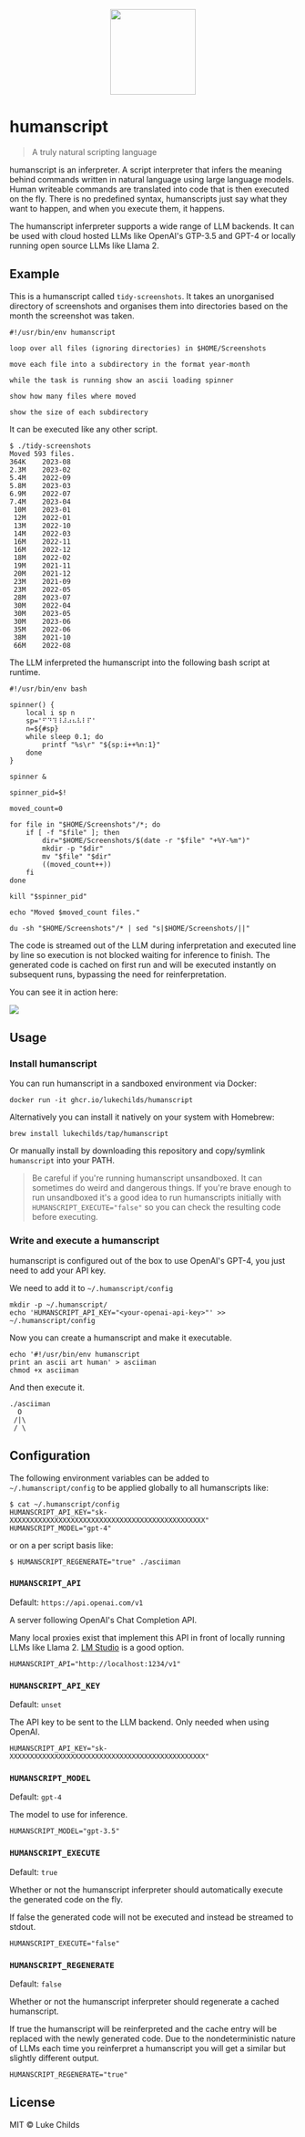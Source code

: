 <p align="center">
  <img src="logo.webp" height="150" />
</p>

# humanscript

> A truly natural scripting language

humanscript is an inferpreter. A script interpreter that infers the meaning behind commands written in natural language using large language models. Human writeable commands are translated into code that is then executed on the fly. There is no predefined syntax, humanscripts just say what they want to happen, and when you execute them, it happens.

The humanscript inferpreter supports a wide range of LLM backends. It can be used with cloud hosted LLMs like OpenAI's GTP-3.5 and GPT-4 or locally running open source LLMs like Llama 2.

## Example

This is a humanscript called `tidy-screenshots`. It takes an unorganised directory of screenshots and organises them into directories based on the month the screenshot was taken.

```shell
#!/usr/bin/env humanscript

loop over all files (ignoring directories) in $HOME/Screenshots

move each file into a subdirectory in the format year-month

while the task is running show an ascii loading spinner

show how many files where moved

show the size of each subdirectory
```

It can be executed like any other script.

```shell
$ ./tidy-screenshots
Moved 593 files.
364K    2023-08
2.3M    2023-02
5.4M    2022-09
5.8M    2023-03
6.9M    2022-07
7.4M    2023-04
 10M    2023-01
 12M    2022-01
 13M    2022-10
 14M    2022-03
 16M    2022-11
 16M    2022-12
 18M    2022-02
 19M    2021-11
 20M    2021-12
 23M    2021-09
 23M    2022-05
 28M    2023-07
 30M    2022-04
 30M    2023-05
 30M    2023-06
 35M    2022-06
 38M    2021-10
 66M    2022-08
```

The LLM inferpreted the humanscript into the following bash script at runtime.

```shell
#!/usr/bin/env bash

spinner() {
    local i sp n
    sp='⠋⠙⠹⠸⠼⠴⠦⠧⠇⠏'
    n=${#sp}
    while sleep 0.1; do
        printf "%s\r" "${sp:i++%n:1}"
    done
}

spinner &

spinner_pid=$!

moved_count=0

for file in "$HOME/Screenshots"/*; do
    if [ -f "$file" ]; then
        dir="$HOME/Screenshots/$(date -r "$file" "+%Y-%m")"
        mkdir -p "$dir"
        mv "$file" "$dir"
        ((moved_count++))
    fi
done

kill "$spinner_pid"

echo "Moved $moved_count files."

du -sh "$HOME/Screenshots"/* | sed "s|$HOME/Screenshots/||"
```

The code is streamed out of the LLM during inferpretation and executed line by line so execution is not blocked waiting for inference to finish. The generated code is cached on first run and will be executed instantly on subsequent runs, bypassing the need for reinferpretation.

You can see it in action here:

![](demo.svg)

## Usage

### Install humanscript

You can run humanscript in a sandboxed environment via Docker:

```shell
docker run -it ghcr.io/lukechilds/humanscript
```

Alternatively you can install it natively on your system with Homebrew:

```shell
brew install lukechilds/tap/humanscript
```

Or manually install by downloading this repository and copy/symlink `humanscript` into your PATH.

> Be careful if you're running humanscript unsandboxed. It can sometimes do weird and dangerous things. If you're brave enough to run unsandboxed it's a good idea to run humanscripts initially with `HUMANSCRIPT_EXECUTE="false"` so you can check the resulting code before executing.

### Write and execute a humanscript

humanscript is configured out of the box to use OpenAI's GPT-4, you just need to add your API key.

We need to add it to `~/.humanscript/config`

```shell
mkdir -p ~/.humanscript/
echo 'HUMANSCRIPT_API_KEY="<your-openai-api-key>"' >> ~/.humanscript/config
```

Now you can create a humanscript and make it executable.

```shell
echo '#!/usr/bin/env humanscript
print an ascii art human' > asciiman
chmod +x asciiman
```

And then execute it.

```shell
./asciiman
  O
 /|\
 / \
```

## Configuration

The following environment variables can be added to `~/.humanscript/config` to be applied globally to all humanscripts like:

```shell
$ cat ~/.humanscript/config
HUMANSCRIPT_API_KEY="sk-XXXXXXXXXXXXXXXXXXXXXXXXXXXXXXXXXXXXXXXXXXXXXXXX"
HUMANSCRIPT_MODEL="gpt-4"
```

or on a per script basis like:

```shell
$ HUMANSCRIPT_REGENERATE="true" ./asciiman
```

### `HUMANSCRIPT_API`

Default: `https://api.openai.com/v1`

A server following OpenAI's Chat Completion API.

Many local proxies exist that implement this API in front of locally running LLMs like Llama 2. [LM Studio](https://lmstudio.ai/) is a good option.

```shell
HUMANSCRIPT_API="http://localhost:1234/v1"
```

### `HUMANSCRIPT_API_KEY`

Default: `unset`

The API key to be sent to the LLM backend. Only needed when using OpenAI.

```shell
HUMANSCRIPT_API_KEY="sk-XXXXXXXXXXXXXXXXXXXXXXXXXXXXXXXXXXXXXXXXXXXXXXXX"
```

### `HUMANSCRIPT_MODEL`

Default: `gpt-4`

The model to use for inference.

```shell
HUMANSCRIPT_MODEL="gpt-3.5"
```

### `HUMANSCRIPT_EXECUTE`

Default: `true`

Whether or not the humanscript inferpreter should automatically execute the generated code on the fly.

If false the generated code will not be executed and instead be streamed to stdout.

```shell
HUMANSCRIPT_EXECUTE="false"
```

### `HUMANSCRIPT_REGENERATE`

Default: `false`

Whether or not the humanscript inferpreter should regenerate a cached humanscript.

If true the humanscript will be reinferpreted and the cache entry will be replaced with the newly generated code. Due to the nondeterministic nature of LLMs each time you reinferpret a humanscript you will get a similar but slightly different output.

```shell
HUMANSCRIPT_REGENERATE="true"
```

## License

MIT © Luke Childs
